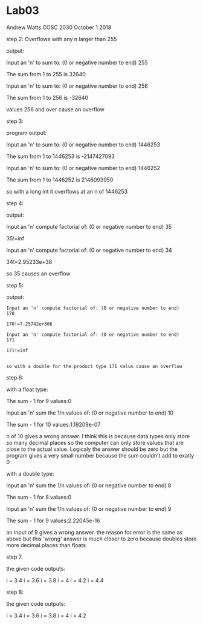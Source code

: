 # Lab03
Andrew Watts
COSC 2030
October 1 2018


step 2:
  Overflows with any n larger than 255
	
  output:
	
  Input an 'n' to sum to: (0 or negative number to end)
  255
	
  The sum from 1 to 255 is 32640
	
  Input an 'n' to sum to: (0 or negative number to end)
  256
	
  The sum from 1 to 256 is -32640
  
	
  values 256 and over cause an overflow
  
	
step 3:

 program output:
 
  Input an 'n' to sum to: (0 or negative number to end)
  1446253
	
  The sum from 1 to 1446253 is -2147427093
	
  Input an 'n' to sum to: (0 or negative number to end)
  1446252
	
  The sum from 1 to 1446252 is 2146093950
  
	
  so with a long int it overflows at an n of 1446253
  
	
step 4:

  output:
	
  Input an 'n' compute factorial of: (0 or negative number to end)
  35
	
  35!=inf
	
  Input an 'n' compute factorial of: (0 or negative number to end)
  34
	
  34!=2.95233e+38
  
	
  so 35 causes an overflow
  
	
step 5: 

  output: 
	
    Input an 'n' compute factorial of: (0 or negative number to end)
    170
		
    170!=7.25742e+306
		
    Input an 'n' compute factorial of: (0 or negative number to end)
    171
		
    171!=inf
    
		
    so with a double for the product type 171 valus cause an overflow
    
		
step 6:

with a float type:

The sum - 1 for 9 values:0

Input an 'n' sum the 1/n values of: (0 or negative number to end)
10

The sum - 1 for 10 values:1.19209e-07

n of 10 gives a wrong answer. I think this is because data types only store so many decimal places so the computer can only store values that are close to the actual value. Logicaly the answer should be zero but the program gives a very small number because the sum couldn't add to exatly 0
    
with a double type:

Input an 'n' sum the 1/n values of: (0 or negative number to end)
8

The sum - 1 for 8 values:0

Input an 'n' sum the 1/n values of: (0 or negative number to end)
9

The sum - 1 for 9 values:2.22045e-16

an input of 9 gives a wrong answer. the reason for error is the same as above but this 'wrong' answer is much closer to zero because doubles store more decimal places than floats


step 7.

the given code outputs:

i = 3.4
i = 3.6
i = 3.8
i = 4
i = 4.2
i = 4.4

step 8:

the given code outputs:

i = 3.4
i = 3.6
i = 3.8
i = 4
i = 4.2

  
